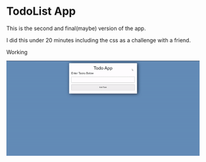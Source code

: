 # TodoList App

This is the second and final(maybe) version of the app.

I did this under 20 minutes including the css as a challenge with a friend.

Working 

![Todo V2](results/result.gif)